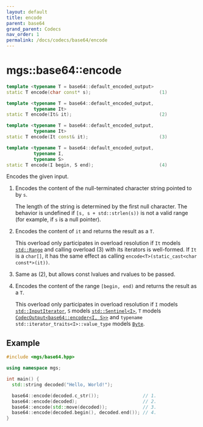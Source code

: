 ```yaml
---
layout: default
title: encode
parent: base64
grand_parent: Codecs
nav_order: 1
permalink: /docs/codecs/base64/encode
---
```


# mgs::base64::encode

```cpp
template <typename T = base64::default_encoded_output>
static T encode(char const* s);                         (1)

template <typename T = base64::default_encoded_output,
          typename It>
static T encode(It& it);                                (2)

template <typename T = base64::default_encoded_output,
          typename It>
static T encode(It const& it);                          (3)

template <typename T = base64::default_encoded_output,
          typename I,
          typename S>
static T encode(I begin, S end);                        (4)

```

Encodes the given input.

1. Encodes the content of the null-terminated character string pointed to by `s`.

    The length of the string is determined by the first null character.
    The behavior is undefined if `[s, s + std::strlen(s))` is not a valid range (for example, if `s` is a null pointer).

1. Encodes the content of `it` and returns the result as a `T`.

    This overload only participates in overload resolution if `It` models [`std::Range`]() and calling overload (3) with its iterators is well-formed.
    If `It` is a `char[]`, it has the same effect as calling `encode<T>(static_cast<char const*>(it))`.

1. Same as (2), but allows const lvalues and rvalues to be passed.

1. Encodes the content of the range `[begin, end)` and returns the result as a `T`.

    This overload only participates in overload resolution if `I` models [`std::InputIterator`](), `S` models [`std::Sentinel<I>`](), `T` models [`CodecOutput<base64::encoder<I, S>>`](/docs/concepts/codec_output) and `typename std::iterator_traits<I>::value_type` models [`Byte`](/docs/concepts/byte).

## Example

```cpp
#include <mgs/base64.hpp>

using namespace mgs;

int main() {
  std::string decoded("Hello, World!");

  base64::encode(decoded.c_str());                // 1.
  base64::encode(decoded);                        // 2.
  base64::encode(std::move(decoded));             // 3.
  base64::encode(decoded.begin(), decoded.end()); // 4.
}
```
